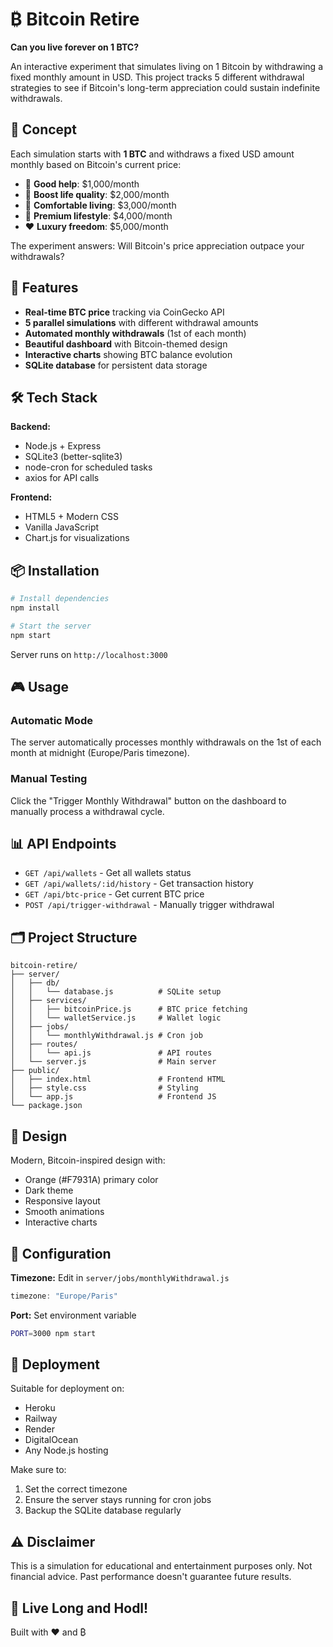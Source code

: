 # ₿ Bitcoin Retire

**Can you live forever on 1 BTC?**

An interactive experiment that simulates living on 1 Bitcoin by withdrawing a fixed monthly amount in USD. This project tracks 5 different withdrawal strategies to see if Bitcoin's long-term appreciation could sustain indefinite withdrawals.

## 🎯 Concept

Each simulation starts with **1 BTC** and withdraws a fixed USD amount monthly based on Bitcoin's current price:

- 💚 **Good help**: $1,000/month
- 💙 **Boost life quality**: $2,000/month
- 🧡 **Comfortable living**: $3,000/month
- 💜 **Premium lifestyle**: $4,000/month
- ❤️ **Luxury freedom**: $5,000/month

The experiment answers: Will Bitcoin's price appreciation outpace your withdrawals?

## 🚀 Features

- **Real-time BTC price** tracking via CoinGecko API
- **5 parallel simulations** with different withdrawal amounts
- **Automated monthly withdrawals** (1st of each month)
- **Beautiful dashboard** with Bitcoin-themed design
- **Interactive charts** showing BTC balance evolution
- **SQLite database** for persistent data storage

## 🛠️ Tech Stack

**Backend:**
- Node.js + Express
- SQLite3 (better-sqlite3)
- node-cron for scheduled tasks
- axios for API calls

**Frontend:**
- HTML5 + Modern CSS
- Vanilla JavaScript
- Chart.js for visualizations

## 📦 Installation

```bash
# Install dependencies
npm install

# Start the server
npm start
```

Server runs on `http://localhost:3000`

## 🎮 Usage

### Automatic Mode
The server automatically processes monthly withdrawals on the 1st of each month at midnight (Europe/Paris timezone).

### Manual Testing
Click the "Trigger Monthly Withdrawal" button on the dashboard to manually process a withdrawal cycle.

## 📊 API Endpoints

- `GET /api/wallets` - Get all wallets status
- `GET /api/wallets/:id/history` - Get transaction history
- `GET /api/btc-price` - Get current BTC price
- `POST /api/trigger-withdrawal` - Manually trigger withdrawal

## 🗂️ Project Structure

```
bitcoin-retire/
├── server/
│   ├── db/
│   │   └── database.js          # SQLite setup
│   ├── services/
│   │   ├── bitcoinPrice.js      # BTC price fetching
│   │   └── walletService.js     # Wallet logic
│   ├── jobs/
│   │   └── monthlyWithdrawal.js # Cron job
│   ├── routes/
│   │   └── api.js               # API routes
│   └── server.js                # Main server
├── public/
│   ├── index.html               # Frontend HTML
│   ├── style.css                # Styling
│   └── app.js                   # Frontend JS
└── package.json
```

## 🎨 Design

Modern, Bitcoin-inspired design with:
- Orange (#F7931A) primary color
- Dark theme
- Responsive layout
- Smooth animations
- Interactive charts

## 📝 Configuration

**Timezone:** Edit in `server/jobs/monthlyWithdrawal.js`
```javascript
timezone: "Europe/Paris"
```

**Port:** Set environment variable
```bash
PORT=3000 npm start
```

## 🚢 Deployment

Suitable for deployment on:
- Heroku
- Railway
- Render
- DigitalOcean
- Any Node.js hosting

Make sure to:
1. Set the correct timezone
2. Ensure the server stays running for cron jobs
3. Backup the SQLite database regularly

## ⚠️ Disclaimer

This is a simulation for educational and entertainment purposes only. Not financial advice. Past performance doesn't guarantee future results.

## 🧡 Live Long and Hodl!

Built with ❤️ and ₿

